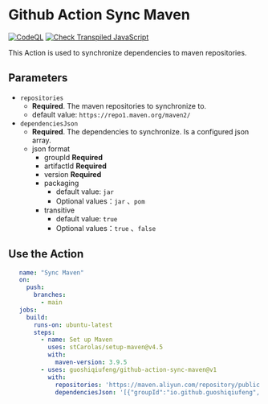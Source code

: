 # Github Action Sync Maven

[![CodeQL](https://github.com/guoshiqiufeng/github-action-async-maven/actions/workflows/codeql-analysis.yml/badge.svg)](https://github.com/guoshiqiufeng/github-action-async-maven/actions/workflows/codeql-analysis.yml)
[![Check Transpiled JavaScript](https://github.com/guoshiqiufeng/github-action-async-maven/actions/workflows/check-dist.yml/badge.svg)](https://github.com/guoshiqiufeng/github-action-async-maven/actions/workflows/check-dist.yml)

This Action is used to synchronize dependencies to maven repositories. 

## Parameters

- `repositories` 
  - **Required**. The maven repositories to synchronize to.
  - default value: `https://repo1.maven.org/maven2/`
- `dependenciesJson`
  - **Required**. The dependencies to synchronize. Is a configured json array.
  - json format
    - groupId **Required**
    - artifactId **Required**
    - version **Required**
    - packaging  
      - default value: `jar`
      - Optional values：`jar` 、`pom`
    - transitive 
      - default value: `true`
      - Optional values：`true` 、`false`

## Use the Action

```yaml
   name: "Sync Maven"
   on:
     push:
       branches:
         - main
   jobs:
     build:
       runs-on: ubuntu-latest
       steps:
         - name: Set up Maven
           uses: stCarolas/setup-maven@v4.5
           with:
             maven-version: 3.9.5
         - uses: guoshiqiufeng/github-action-sync-maven@v1
           with:
             repositories: 'https://maven.aliyun.com/repository/public'
             dependenciesJson: '[{"groupId":"io.github.guoshiqiufeng", "artifactId":"loki", "version":"0.8.1"},{"groupId":"io.github.guoshiqiufeng", "artifactId":"loki-spring-boot-starter", "version":"0.8.1"}]'

```


